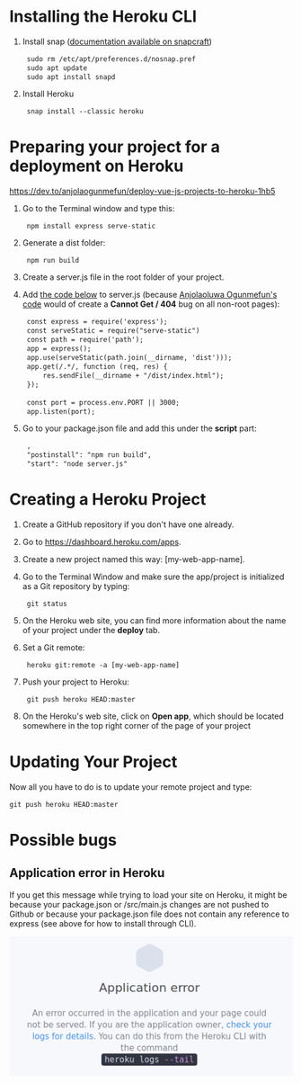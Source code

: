# Installing the Heroku CLI

1. Install snap ([documentation available on snapcraft](https://snapcraft.io/docs/installing-snap-on-linux-mint))

        sudo rm /etc/apt/preferences.d/nosnap.pref
        sudo apt update
        sudo apt install snapd

2. Install Heroku

        snap install --classic heroku

# Preparing your project for a deployment on Heroku

https://dev.to/anjolaogunmefun/deploy-vue-js-projects-to-heroku-1hb5

1. Go to the Terminal window and type this:

        npm install express serve-static

1. Generate a dist folder:

        npm run build

1. Create a server.js file in the root folder of your project.
1. Add [the code below](https://stackoverflow.com/questions/69321620/vuejs-3-project-cannot-get-message-with-all-paths-but-root) to server.js (because [Anjolaoluwa Ogunmefun's code](https://dev.to/anjolaogunmefun/deploy-vue-js-projects-to-heroku-1hb5) would of create a **Cannot Get / 404** bug on all non-root pages):

        const express = require('express');
        const serveStatic = require("serve-static")
        const path = require('path');
        app = express();
        app.use(serveStatic(path.join(__dirname, 'dist')));
        app.get(/.*/, function (req, res) {
            res.sendFile(__dirname + "/dist/index.html");
        });

        const port = process.env.PORT || 3000;
        app.listen(port);

1. Go to your package.json file and add this under the **script** part:

        ,
        "postinstall": "npm run build",
        "start": "node server.js"

# Creating a Heroku Project

1. Create a GitHub repository if you don't have one already.

1. Go to https://dashboard.heroku.com/apps.
1. Create a new project named this way: [my-web-app-name].
1. Go to the Terminal Window and make sure the app/project is initialized as a Git repository by typing:

        git status

1. On the Heroku web site, you can find more information about the name of your project under the **deploy** tab.
1. Set a Git remote:

        heroku git:remote -a [my-web-app-name]

1. Push your project to Heroku:

        git push heroku HEAD:master

1. On the Heroku's web site, click on **Open app**, which should be located somewhere in the top right corner of the page of your project

# Updating Your Project

Now all you have to do is to update your remote project and type:
    
    git push heroku HEAD:master

# Possible bugs

## Application error in Heroku

If you get this message while trying to load your site on Heroku, it might be because your package.json or /src/main.js changes are not pushed to Github or because your package.json file does not contain any reference to express (see above for how to install through CLI).

![Uploading another icon](./img/application-error.png)